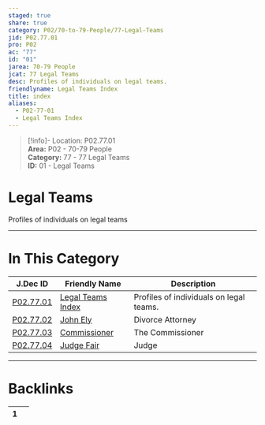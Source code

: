 ```yaml
---  
staged: true  
share: true  
category: P02/70-to-79-People/77-Legal-Teams  
jid: P02.77.01  
pro: P02  
ac: "77"  
id: "01"  
jarea: 70-79 People  
jcat: 77 Legal Teams  
desc: Profiles of individuals on legal teams.  
friendlyname: Legal Teams Index  
title: index  
aliases:  
  - P02-77-01  
  - Legal Teams Index  
---  
```

  
>[!info]- Location: P02.77.01  
>**Area:** P02 - 70-79 People  
>**Category:** 77 - 77 Legal Teams  
>**ID:** 01 - Legal Teams  
  
# Legal Teams  
  
Profiles of individuals on legal teams  
   
  
  
---  
# In This Category  
  
| J.Dec ID                                                                                        | Friendly Name                                                                                      | Description                             |  
| ----------------------------------------------------------------------------------------------- | -------------------------------------------------------------------------------------------------- | --------------------------------------- |  
| [P02.77.01](index.md)           | [Legal Teams Index](index.md)      | Profiles of individuals on legal teams. |  
| [P02.77.02](./02-John-Ely.md)     | [John Ely](./02-John-Ely.md)         | Divorce Attorney                        |  
| [P02.77.03](./03-Commissioner.md) | [Commissioner](./03-Commissioner.md) | The Commissioner                        |  
| [P02.77.04](./04-Judge-Fair.md)   | [Judge Fair](./04-Judge-Fair.md)     | Judge                                   |  
  
  
---  
# Backlinks  
<div><table class="dataview table-view-table"><thead class="table-view-thead"><tr class="table-view-tr-header"><th class="table-view-th"><span></span><span class="dataview small-text">1</span></th><th class="table-view-th"><span></span></th></tr></thead><tbody class="table-view-tbody"></tbody></table></div>